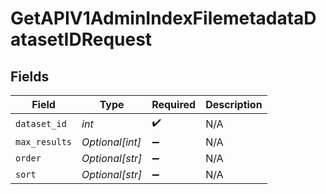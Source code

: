 # GetAPIV1AdminIndexFilemetadataDatasetIDRequest


## Fields

| Field              | Type               | Required           | Description        |
| ------------------ | ------------------ | ------------------ | ------------------ |
| `dataset_id`       | *int*              | :heavy_check_mark: | N/A                |
| `max_results`      | *Optional[int]*    | :heavy_minus_sign: | N/A                |
| `order`            | *Optional[str]*    | :heavy_minus_sign: | N/A                |
| `sort`             | *Optional[str]*    | :heavy_minus_sign: | N/A                |